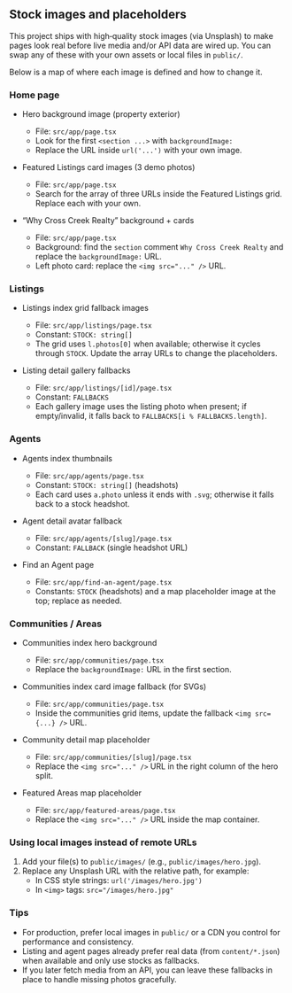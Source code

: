 ## Stock images and placeholders

This project ships with high‑quality stock images (via Unsplash) to make pages look real before live media and/or API data are wired up. You can swap any of these with your own assets or local files in `public/`.

Below is a map of where each image is defined and how to change it.

### Home page

- Hero background image (property exterior)
  - File: `src/app/page.tsx`
  - Look for the first `<section ...>` with `backgroundImage:`
  - Replace the URL inside `url('...')` with your own image.

- Featured Listings card images (3 demo photos)
  - File: `src/app/page.tsx`
  - Search for the array of three URLs inside the Featured Listings grid. Replace each with your own.

- “Why Cross Creek Realty” background + cards
  - File: `src/app/page.tsx`
  - Background: find the `section` comment `Why Cross Creek Realty` and replace the `backgroundImage:` URL.
  - Left photo card: replace the `<img src="..." />` URL.

### Listings

- Listings index grid fallback images
  - File: `src/app/listings/page.tsx`
  - Constant: `STOCK: string[]`
  - The grid uses `l.photos[0]` when available; otherwise it cycles through `STOCK`. Update the array URLs to change the placeholders.

- Listing detail gallery fallbacks
  - File: `src/app/listings/[id]/page.tsx`
  - Constant: `FALLBACKS`
  - Each gallery image uses the listing photo when present; if empty/invalid, it falls back to `FALLBACKS[i % FALLBACKS.length]`.

### Agents

- Agents index thumbnails
  - File: `src/app/agents/page.tsx`
  - Constant: `STOCK: string[]` (headshots)
  - Each card uses `a.photo` unless it ends with `.svg`; otherwise it falls back to a stock headshot.

- Agent detail avatar fallback
  - File: `src/app/agents/[slug]/page.tsx`
  - Constant: `FALLBACK` (single headshot URL)

- Find an Agent page
  - File: `src/app/find-an-agent/page.tsx`
  - Constants: `STOCK` (headshots) and a map placeholder image at the top; replace as needed.

### Communities / Areas

- Communities index hero background
  - File: `src/app/communities/page.tsx`
  - Replace the `backgroundImage:` URL in the first section.

- Communities index card image fallback (for SVGs)
  - File: `src/app/communities/page.tsx`
  - Inside the communities grid items, update the fallback `<img src={...} />` URL.

- Community detail map placeholder
  - File: `src/app/communities/[slug]/page.tsx`
  - Replace the `<img src="..." />` URL in the right column of the hero split.

- Featured Areas map placeholder
  - File: `src/app/featured-areas/page.tsx`
  - Replace the `<img src="..." />` URL inside the map container.

### Using local images instead of remote URLs

1. Add your file(s) to `public/images/` (e.g., `public/images/hero.jpg`).
2. Replace any Unsplash URL with the relative path, for example:
   - In CSS style strings: `url('/images/hero.jpg')`
   - In `<img>` tags: `src="/images/hero.jpg"`

### Tips

- For production, prefer local images in `public/` or a CDN you control for performance and consistency.
- Listing and agent pages already prefer real data (from `content/*.json`) when available and only use stocks as fallbacks.
- If you later fetch media from an API, you can leave these fallbacks in place to handle missing photos gracefully.


